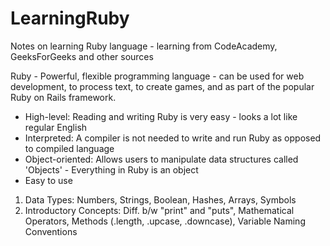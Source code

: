 # LearningRuby
Notes on learning Ruby language - learning from CodeAcademy, GeeksForGeeks and other sources

Ruby - Powerful, flexible programming language - can be used for web development, to process text, to create games, and as part of the popular Ruby on Rails framework.

- High-level: Reading and writing Ruby is very easy - looks a lot like regular English
- Interpreted: A compiler is not needed to write and run Ruby as opposed to compiled language
- Object-oriented: Allows users to manipulate data structures called 'Objects' - Everything in Ruby is an object
- Easy to use

1. Data Types: Numbers, Strings, Boolean, Hashes, Arrays, Symbols
2. Introductory Concepts: Diff. b/w "print" and "puts", Mathematical Operators, Methods (.length, .upcase, .downcase), Variable Naming Conventions
